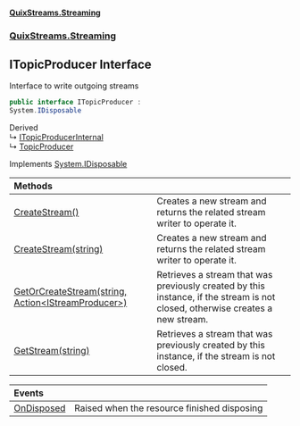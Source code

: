 #### [QuixStreams.Streaming](index.md 'index')
### [QuixStreams.Streaming](QuixStreams.Streaming.md 'QuixStreams.Streaming')

## ITopicProducer Interface

Interface to write outgoing streams

```csharp
public interface ITopicProducer :
System.IDisposable
```

Derived  
&#8627; [ITopicProducerInternal](ITopicProducerInternal.md 'QuixStreams.Streaming.ITopicProducerInternal')  
&#8627; [TopicProducer](TopicProducer.md 'QuixStreams.Streaming.TopicProducer')

Implements [System.IDisposable](https://docs.microsoft.com/en-us/dotnet/api/System.IDisposable 'System.IDisposable')

| Methods | |
| :--- | :--- |
| [CreateStream()](ITopicProducer.CreateStream().md 'QuixStreams.Streaming.ITopicProducer.CreateStream()') | Creates a new stream and returns the related stream writer to operate it. |
| [CreateStream(string)](ITopicProducer.CreateStream(string).md 'QuixStreams.Streaming.ITopicProducer.CreateStream(string)') | Creates a new stream and returns the related stream writer to operate it. |
| [GetOrCreateStream(string, Action&lt;IStreamProducer&gt;)](ITopicProducer.GetOrCreateStream(string,Action_IStreamProducer_).md 'QuixStreams.Streaming.ITopicProducer.GetOrCreateStream(string, System.Action<QuixStreams.Streaming.IStreamProducer>)') | Retrieves a stream that was previously created by this instance, if the stream is not closed, otherwise creates a new stream. |
| [GetStream(string)](ITopicProducer.GetStream(string).md 'QuixStreams.Streaming.ITopicProducer.GetStream(string)') | Retrieves a stream that was previously created by this instance, if the stream is not closed. |

| Events | |
| :--- | :--- |
| [OnDisposed](ITopicProducer.OnDisposed.md 'QuixStreams.Streaming.ITopicProducer.OnDisposed') | Raised when the resource finished disposing |
